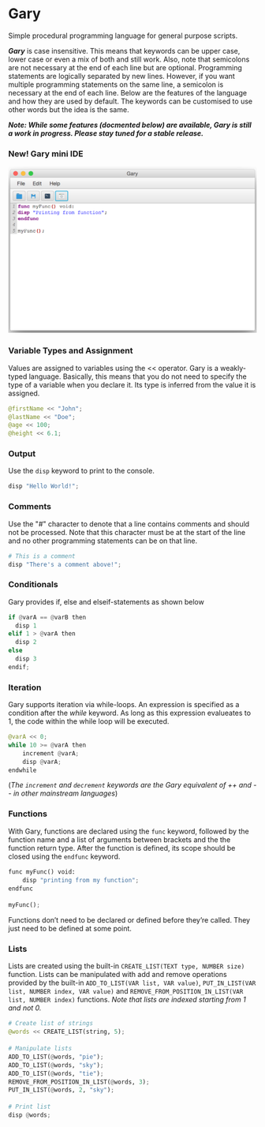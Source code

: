 # Gary
Simple procedural programming language for general purpose scripts.

_**Gary**_ is case insensitive. This means that keywords can be upper case, lower case or even a mix of both and still work. Also, note that semicolons are not necessary at the end of each line but are optional. Programming statements are logically separated by new lines. However, if you want multiple programming statements on the same line, a semicolon is necessary at the end of each line. Below are the features of the language and how they are used by default. The keywords can be customised to use other words but the idea is the same. 

_**Note: While some features (docmented below) are available, Gary is still a work in progress. Please stay tuned for a stable release.**_

### New! Gary mini IDE ###
![Screenshot](https://github.com/oduwa/Gary/blob/master/ReadmeResources/screen1.png)

### Variable Types and Assignment
Values are assigned to variables using the << operator. Gary is a weakly-typed language. Basically, this means that you do not need to specify the type of a variable when you declare it. Its type is inferred from the value it is assigned.

```Python
@firstName << "John";
@lastName << "Doe";
@age << 100;
@height << 6.1;
```

### Output
Use the ```disp``` keyword to print to the console.

```Python
disp "Hello World!";
```

### Comments
Use the "#"  character to denote that a line contains comments and should not be processed. Note that this character must be at the start of the line and no other programming statements can be on that line.

```Python
# This is a comment
disp "There's a comment above!";
```

### Conditionals
Gary provides if, else and elseif-statements as shown below

```Python
if @varA == @varB then
  disp 1
elif 1 > @varA then
  disp 2
else
  disp 3
endif;
```

### Iteration
Gary supports iteration via while-loops. An expression is specified as a condition after the *while* keyword. As long as this expression evalueates to 1, the code within the while loop will be executed.

``` Python
@varA << 0;
while 10 >= @varA then
	increment @varA;
	disp @varA;
endwhile
```

(*The ```increment``` and ```decrement``` keywords are the Gary equivalent of ++ and -- in other mainstream languages*)


### Functions
With Gary, functions are declared using the ```func``` keyword, followed by the function name and a list of arguments between brackets and the the function return type. After the function is defined, its scope should be closed using the ```endfunc``` keyword.

``` Python
func myFunc() void:
	disp "printing from my function"; 
endfunc

myFunc();
```

Functions don’t need to be declared or defined before they’re called. They just need to be defined at some point.

### Lists
Lists are created using the built-in ```CREATE_LIST(TEXT type, NUMBER size)``` function. Lists can be manipulated with add and remove operations provided by the built-in ```ADD_TO_LIST(VAR list, VAR value)```, ```PUT_IN_LIST(VAR list, NUMBER index, VAR value)``` and ```REMOVE_FROM_POSITION_IN_LIST(VAR list, NUMBER index)``` functions. *Note that lists are indexed starting from 1 and not 0.*

``` Python
# Create list of strings
@words << CREATE_LIST(string, 5);

# Manipulate lists
ADD_TO_LIST(@words, "pie");
ADD_TO_LIST(@words, "sky");
ADD_TO_LIST(@words, "tie");
REMOVE_FROM_POSITION_IN_LIST(@words, 3);
PUT_IN_LIST(@words, 2, "sky");

# Print list
disp @words;
```

